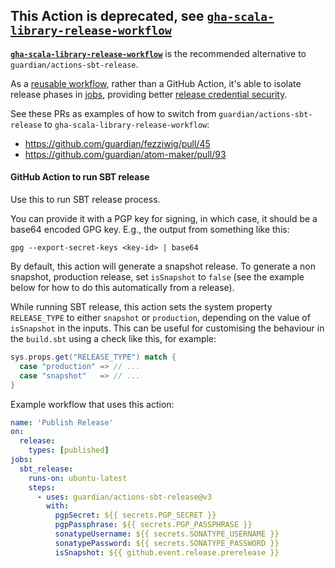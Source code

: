 ## This Action is deprecated, see [`gha-scala-library-release-workflow`](https://github.com/guardian/gha-scala-library-release-workflow)

[**`gha-scala-library-release-workflow`**](https://github.com/guardian/gha-scala-library-release-workflow)
is the recommended alternative to `guardian/actions-sbt-release`.

As a [reusable workflow](https://docs.github.com/en/actions/using-workflows/reusing-workflows#overview),
rather than a GitHub Action, it's able to isolate release phases in
[jobs](https://docs.github.com/en/actions/using-jobs/using-jobs-in-a-workflow),
providing better [release credential security](https://github.com/guardian/gha-scala-library-release-workflow/blob/main/docs/security-design.md).

See these PRs as examples of how to switch from `guardian/actions-sbt-release` to `gha-scala-library-release-workflow`:

* https://github.com/guardian/fezziwig/pull/45
* https://github.com/guardian/atom-maker/pull/93

#### GitHub Action to run SBT release

Use this to run SBT release process.

You can provide it with a PGP key for signing, in which case, it
should be a base64 encoded GPG key. E.g., the output from something
like this:

```
gpg --export-secret-keys <key-id> | base64
```

By default, this action will generate a snapshot release. To generate
a non snapshot, production release, set `isSnapshot` to `false` (see 
the example below for how to do this automatically from a release).

While running SBT release, this action sets the system property
`RELEASE_TYPE` to either `snapshot` or `production`, depending on the
value of `isSnapshot` in the inputs. This can be useful for
customising the behaviour in the `build.sbt` using a check like this,
for example:

```scala
sys.props.get("RELEASE_TYPE") match {
  case "production" => // ...
  case "snapshot"   => // ...
}
```

Example workflow that uses this action:

```yaml
name: 'Publish Release'
on:
  release:
    types: [published]
jobs:
  sbt_release:
    runs-on: ubuntu-latest
    steps:
      - uses: guardian/actions-sbt-release@v3
        with:
          pgpSecret: ${{ secrets.PGP_SECRET }}
          pgpPassphrase: ${{ secrets.PGP_PASSPHRASE }}
          sonatypeUsername: ${{ secrets.SONATYPE_USERNAME }}
          sonatypePassword: ${{ secrets.SONATYPE_PASSWORD }}
          isSnapshot: ${{ github.event.release.prerelease }}
```
